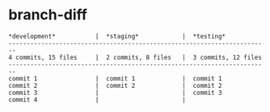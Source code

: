 branch-diff
===========

    *development*           |  *staging*            |  *testing*
    ------------------------------------------------------------------------
    4 commits, 15 files     |  2 commits, 8 files   |  3 commits, 12 files
    ------------------------------------------------------------------------
    commit 1                |  commit 1             |  commit 1
    commit 2                |  commit 2             |  commit 2
    commit 3                |                       |  commit 3
    commit 4                |                       |
